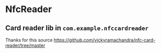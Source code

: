 # NfcReader

## Card reader lib in `com.example.nfccardreader`

Thanks for this source https://github.com/vickyramachandra/nfc-card-reader/tree/master
